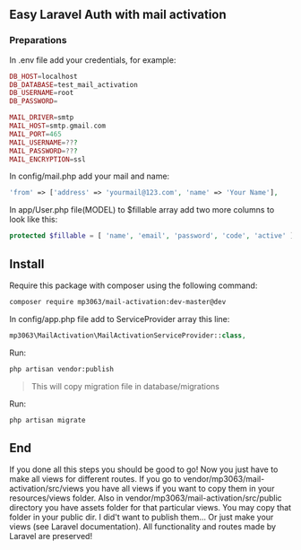 ## Easy Laravel Auth with mail activation

### Preparations

In .env file add your credentials, for example:
```php
DB_HOST=localhost
DB_DATABASE=test_mail_activation
DB_USERNAME=root
DB_PASSWORD=

MAIL_DRIVER=smtp
MAIL_HOST=smtp.gmail.com
MAIL_PORT=465
MAIL_USERNAME=???
MAIL_PASSWORD=???
MAIL_ENCRYPTION=ssl
```
In config/mail.php add your mail and name:
```php
'from' => ['address' => 'yourmail@123.com', 'name' => 'Your Name'],
```
In app/User.php file(MODEL) to $fillable array add two more columns to look like this:
```php
protected $fillable = [ 'name', 'email', 'password', 'code', 'active' ];
```
## Install

Require this package with composer using the following command:
```bash
composer require mp3063/mail-activation:dev-master@dev
```
In config/app.php file add to ServiceProvider array this line:
```php
mp3063\MailActivation\MailActivationServiceProvider::class,
```
Run:
```bash
php artisan vendor:publish
```
>This will copy migration file in database/migrations

Run:
```bash
php artisan migrate
```
## End

If you done all this steps you should be good to go! Now you just have to make all views for different routes. If you go to vendor/mp3063/mail-activation/src/views you have all views if you want to copy them in your resources/views folder. Also in vendor/mp3063/mail-activation/src/public directory you have assets folder for that particular views. You may copy that folder in your public dir. I did't want to publish them... Or just make your views (see Laravel documentation). All functionality and routes made by Laravel are preserved! 